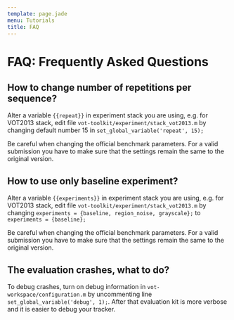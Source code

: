 ```yaml
---
template: page.jade
menu: Tutorials
title: FAQ
---
```


# FAQ: Frequently Asked Questions


## How to change number of repetitions per sequence?

Alter a variable `{{repeat}}` in experiment stack you are using,
e.g. for VOT2013 stack, edit file `vot-toolkit/experiment/stack_vot2013.m`
by changing default number 15 in `set_global_variable('repeat', 15);`

<div class="alert alert-warning" role="alert">
Be careful when changing the official benchmark parameters. For a valid submission you have to make sure that the settings remain the same to the original version.
</div>

## How to use only baseline experiment?

Alter a variable `{{experiments}}` in experiment stack you are using,
e.g. for VOT2013 stack, edit file `vot-toolkit/experiment/stack_vot2013.m` 
by changing `experiments = {baseline, region_noise, grayscale};` to `experiments = {baseline};`

<div class="alert alert-warning" role="alert">
Be careful when changing the official benchmark parameters. For a valid submission you have to make sure that the settings remain the same to the original version.
</div>

## The evaluation crashes, what to do?

To debug crashes, turn on debug information in `vot-workspace/configuration.m` by uncommenting line `set_global_variable('debug', 1);`. 
After that evaluation kit is more verbose and it is easier to debug your tracker.


